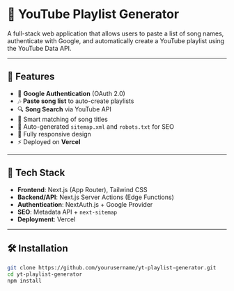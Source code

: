 # 🎵 YouTube Playlist Generator

A full-stack web application that allows users to paste a list of song names, authenticate with Google, and automatically create a YouTube playlist using the YouTube Data API.

---

## 📌 Features

- 🔐 **Google Authentication** (OAuth 2.0)
- 🎶 **Paste song list** to auto-create playlists
- 🔍 **Song Search** via YouTube API
- 🧠 Smart matching of song titles
- 📜 Auto-generated `sitemap.xml` and `robots.txt` for SEO
- 📱 Fully responsive design
- ⚡ Deployed on **Vercel**

---

## 🚀 Tech Stack

- **Frontend**: Next.js (App Router), Tailwind CSS
- **Backend/API**: Next.js Server Actions (Edge Functions)
- **Authentication**: NextAuth.js + Google Provider
- **SEO**: Metadata API + `next-sitemap`
- **Deployment**: Vercel

---

## 🛠️ Installation

```bash
git clone https://github.com/yourusername/yt-playlist-generator.git
cd yt-playlist-generator
npm install
